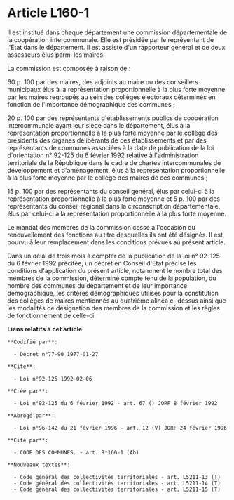 # Article L160-1

Il est institué dans chaque département une commission départementale de la coopération intercommunale. Elle est présidée par
le représentant de l'Etat dans le département. Il est assisté d'un rapporteur général et de deux assesseurs élus parmi les
maires.

La commission est composée à raison de :

60 p. 100 par des maires, des adjoints au maire ou des conseillers municipaux élus à la représentation proportionnelle à la
plus forte moyenne par les maires regroupés au sein des collèges électoraux déterminés en fonction de l'importance
démographique des communes ;

20 p. 100 par des représentants d'établissements publics de coopération intercommunale ayant leur siège dans le département,
élus à la représentation proportionnelle à la plus forte moyenne par le collège des présidents des organes délibérants de ces
établissements et par des représentants de communes associées à la date de publication de la loi d'orientation n° 92-125 du 6
février 1992 relative à l'administration territoriale de la République dans le cadre de chartes intercommunales de
développement et d'aménagement, élus à la représentation proportionnelle à la plus forte moyenne par le collège des maires de
ces communes ;

15 p. 100 par des représentants du conseil général, élus par celui-ci à la représentation proportionnelle à la plus forte
moyenne et 5 p. 100 par des représentants du conseil régional dans la circonscription départementale, élus par celui-ci à la
représentation proportionnelle à la plus forte moyenne.

Le mandat des membres de la commission cesse à l'occasion du renouvellement des fonctions au titre desquelles ils ont été
désignés. Il est pourvu à leur remplacement dans les conditions prévues au présent article.

Dans un délai de trois mois à compter de la publication de la loi n° 92-125 du 6 février 1992 précitée, un décret en Conseil
d'Etat précise les conditions d'application du présent article, notamment le nombre total des membres de la commission,
déterminé compte tenu de la population, du nombre des communes du département et de leur importance démographique, les
critères démographiques utilisés pour la constitution des collèges de maires mentionnés au quatrième alinéa ci-dessus ainsi
que les modalités de désignation des membres de la commission et les règles de fonctionnement de celle-ci.

**Liens relatifs à cet article**

	**Codifié par**:

	  - Décret n°77-90 1977-01-27

	**Cite**:

	  - Loi n°92-125 1992-02-06

	**Créé par**:

	  - Loi n°92-125 du 6 février 1992 - art. 67 () JORF 8 février 1992

	**Abrogé par**:

	  - Loi n°96-142 du 21 février 1996 - art. 12 (V) JORF 24 février 1996

	**Cité par**:

	  - CODE DES COMMUNES. - art. R*160-1 (Ab)

	**Nouveaux textes**:

	  - Code général des collectivités territoriales - art. L5211-13 (T)
	  - Code général des collectivités territoriales - art. L5211-14 (T)
	  - Code général des collectivités territoriales - art. L5211-15 (T)
